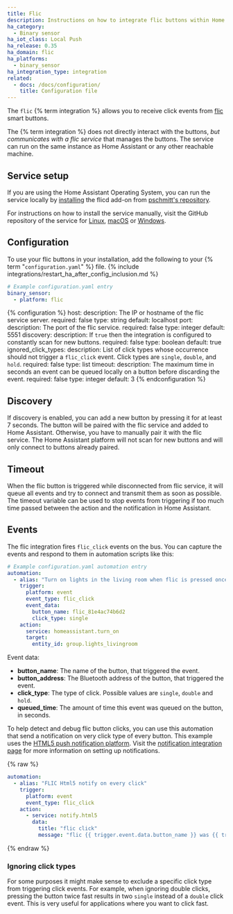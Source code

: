 ```yaml
---
title: Flic
description: Instructions on how to integrate flic buttons within Home Assistant.
ha_category:
  - Binary sensor
ha_iot_class: Local Push
ha_release: 0.35
ha_domain: flic
ha_platforms:
  - binary_sensor
ha_integration_type: integration
related:
  - docs: /docs/configuration/
    title: Configuration file
---
```


The `flic` {% term integration %} allows you to receive click events from [flic](https://flic.io) smart buttons.

The {% term integration %} does not directly interact with the buttons, *but communicates with a flic service* that manages the buttons. The service can run on the same instance as Home Assistant or any other reachable machine.

## Service setup

If you are using the Home Assistant Operating System, you can run the service locally by [installing](/common-tasks/os#installing-third-party-add-ons) the flicd add-on from [pschmitt's repository](https://github.com/pschmitt/home-assistant-addons).

For instructions on how to install the service manually, visit the GitHub repository of the service for [Linux](https://github.com/50ButtonsEach/fliclib-linux-hci), [macOS](https://github.com/50ButtonsEach/flic-service-osx) or [Windows](https://github.com/50ButtonsEach/fliclib-windows).

## Configuration

To use your flic buttons in your installation, add the following to your {% term "`configuration.yaml`" %} file.
{% include integrations/restart_ha_after_config_inclusion.md %}

```yaml
# Example configuration.yaml entry
binary_sensor:
  - platform: flic
```

{% configuration %}
host:
  description: The IP or hostname of the flic service server.
  required: false
  type: string
  default: localhost
port:
  description: The port of the flic service.
  required: false
  type: integer
  default: 5551
discovery:
  description: If `true` then the integration is configured to constantly scan for new buttons.
  required: false
  type: boolean
  default: true
ignored_click_types:
  description: List of click types whose occurrence should not trigger a `flic_click` event. Click types are `single`, `double`, and `hold`.
  required: false
  type: list
timeout:
  description: The maximum time in seconds an event can be queued locally on a button before discarding the event.
  required: false
  type: integer
  default: 3
{% endconfiguration %}

## Discovery

If discovery is enabled, you can add a new button by pressing it for at least 7 seconds. The button will be paired with the flic service and added to Home Assistant. Otherwise, you have to manually pair it with the flic service. The Home Assistant platform will not scan for new buttons and will only connect to buttons already paired.

## Timeout

When the flic button is triggered while disconnected from flic service, it will queue all events and try to connect and transmit them as soon as possible. The timeout variable can be used to stop events from triggering if too much time passed between the action and the notification in Home Assistant.

## Events

The flic integration fires `flic_click` events on the bus. You can capture the events and respond to them in automation scripts like this:

```yaml
# Example configuration.yaml automation entry
automation:
  - alias: "Turn on lights in the living room when flic is pressed once"
    trigger:
      platform: event
      event_type: flic_click
      event_data:
        button_name: flic_81e4ac74b6d2
        click_type: single
    action:
      service: homeassistant.turn_on
      target:
        entity_id: group.lights_livingroom
```

Event data:

- **button_name**: The name of the button, that triggered the event.
- **button_address**: The Bluetooth address of the button, that triggered the event.
- **click_type**: The type of click. Possible values are `single`, `double` and `hold`.
- **queued_time**: The amount of time this event was queued on the button, in seconds.

To help detect and debug flic button clicks, you can use this automation that send a notification on very click type of every button. This example uses the [HTML5 push notification platform](/integrations/html5). Visit the [notification integration page](/integrations/notify/) for more information on setting up notifications.

{% raw %}

```yaml
automation:
  - alias: "FLIC Html5 notify on every click"
    trigger:
      platform: event
      event_type: flic_click
    action:
      - service: notify.html5
        data:
          title: "flic click"
          message: "flic {{ trigger.event.data.button_name }} was {{ trigger.event.data.click_type }} clicked"
```

{% endraw %}

### Ignoring click types

For some purposes it might make sense to exclude a specific click type from triggering click events. For example, when ignoring double clicks, pressing the button twice fast results in two `single` instead of a `double` click event. This is very useful for applications where you want to click fast.
